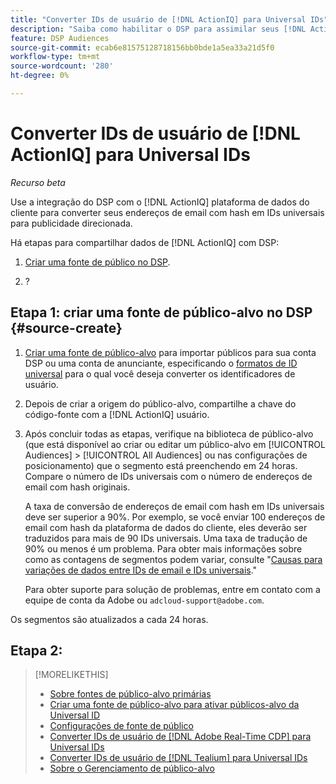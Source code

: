 ```yaml
---
title: "Converter IDs de usuário de [!DNL ActionIQ] para Universal IDs"
description: "Saiba como habilitar o DSP para assimilar seus [!DNL ActionIQ] segmentos primários."
feature: DSP Audiences
source-git-commit: ecab6e81575128718156bb0bde1a5ea33a21d5f0
workflow-type: tm+mt
source-wordcount: '280'
ht-degree: 0%

---
```


# Converter IDs de usuário de [!DNL ActionIQ] para Universal IDs

*Recurso beta*

Use a integração do DSP com o [!DNL ActionIQ] plataforma de dados do cliente para converter seus endereços de email com hash em IDs universais para publicidade direcionada.

Há <!-- NN --> etapas para compartilhar dados de [!DNL ActionIQ] com DSP:

1. [Criar uma fonte de público no DSP](#source-create).

1. ?

## Etapa 1: criar uma fonte de público-alvo no DSP {#source-create}

1. [Criar uma fonte de público-alvo](source-create.md) para importar públicos para sua conta DSP ou uma conta de anunciante, especificando o [formatos de ID universal](source-about.md) para o qual você deseja converter os identificadores de usuário.

1. Depois de criar a origem do público-alvo, compartilhe a chave do código-fonte com a [!DNL ActionIQ] usuário.

1. Após concluir todas as etapas, verifique na biblioteca de público-alvo (que está disponível ao criar ou editar um público-alvo em [!UICONTROL Audiences] > [!UICONTROL All Audiences] ou nas configurações de posicionamento) que o segmento está preenchendo em 24 horas. Compare o número de IDs universais com o número de endereços de email com hash originais.

   A taxa de conversão de endereços de email com hash em IDs universais deve ser superior a 90%. Por exemplo, se você enviar 100 endereços de email com hash da plataforma de dados do cliente, eles deverão ser traduzidos para mais de 90 IDs universais. Uma taxa de tradução de 90% ou menos é um problema. Para obter mais informações sobre como as contagens de segmentos podem variar, consulte &quot;[Causas para variações de dados entre IDs de email e IDs universais](#universal-ids-data-variances).&quot;

   Para obter suporte para solução de problemas, entre em contato com a equipe de conta da Adobe ou `adcloud-support@adobe.com`.

Os segmentos são atualizados a cada 24 horas.

## Etapa 2:

>[!MORELIKETHIS]
>
>* [Sobre fontes de público-alvo primárias](/help/dsp/audiences/sources/source-about.md)
>* [Criar uma fonte de público-alvo para ativar públicos-alvo da Universal ID](source-create.md)
>* [Configurações de fonte de público](source-settings.md)
>* [Converter IDs de usuário de [!DNL Adobe Real-Time CDP] para Universal IDs](/help/dsp/audiences/sources/source-adobe-rtcdp.md)
>* [Converter IDs de usuário de [!DNL Tealium] para Universal IDs](/help/dsp/audiences/sources/source-tealium.md)
>* [Sobre o Gerenciamento de público-alvo](/help/dsp/audiences/audience-about.md)
